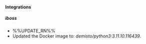
#### Integrations

##### iboss

- %%UPDATE_RN%%
- Updated the Docker image to: *demisto/python3:3.11.10.116439*.

